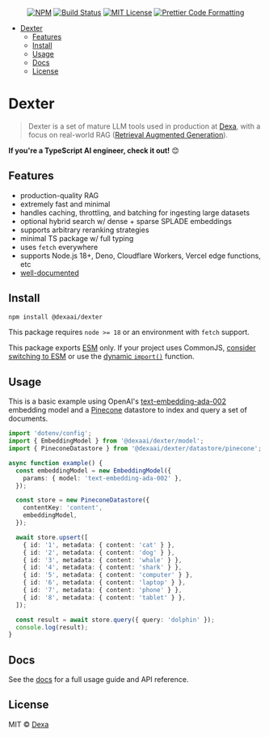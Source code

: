 <p align="center">
  <a href="https://www.npmjs.com/package/@dexaai/dexter"><img alt="NPM" src="https://img.shields.io/npm/v/@dexaai/dexter.svg" /></a>
  <a href="https://github.com/dexaai/dexter/actions/workflows/test.yml"><img alt="Build Status" src="https://github.com/dexaai/dexter/actions/workflows/main.yml/badge.svg" /></a>
  <a href="https://github.com/dexaai/dexter/blob/main/license"><img alt="MIT License" src="https://img.shields.io/badge/license-MIT-blue" /></a>
  <a href="https://prettier.io"><img alt="Prettier Code Formatting" src="https://img.shields.io/badge/code_style-prettier-brightgreen.svg" /></a>
</p>

- [Dexter](#dexter)
  - [Features](#features)
  - [Install](#install)
  - [Usage](#usage)
  - [Docs](#docs)
  - [License](#license)

# Dexter

> Dexter is a set of mature LLM tools used in production at [Dexa](https://dexa.ai), with a focus on real-world RAG ([Retrieval Augmented Generation](https://arxiv.org/abs/2005.11401)).

**If you're a TypeScript AI engineer, check it out!** 😊

## Features

- production-quality RAG
- extremely fast and minimal
- handles caching, throttling, and batching for ingesting large datasets
- optional hybrid search w/ dense + sparse SPLADE embeddings
- supports arbitrary reranking strategies
- minimal TS package w/ full typing
- uses `fetch` everywhere
- supports Node.js 18+, Deno, Cloudflare Workers, Vercel edge functions, etc
- [well-documented](https://dexter.dexa.ai)

## Install

```bash
npm install @dexaai/dexter
```

This package requires `node >= 18` or an environment with `fetch` support.

This package exports [ESM](https://developer.mozilla.org/en-US/docs/Web/JavaScript/Guide/Modules) only. If your project uses CommonJS, [consider switching to ESM](https://gist.github.com/sindresorhus/a39789f98801d908bbc7ff3ecc99d99c) or use the [dynamic `import()`](https://v8.dev/features/dynamic-import) function.

## Usage

This is a basic example using OpenAI's [text-embedding-ada-002](https://platform.openai.com/docs/guides/embeddings) embedding model and a [Pinecone](https://www.pinecone.io/) datastore to index and query a set of documents.

```ts
import 'dotenv/config';
import { EmbeddingModel } from '@dexaai/dexter/model';
import { PineconeDatastore } from '@dexaai/dexter/datastore/pinecone';

async function example() {
  const embeddingModel = new EmbeddingModel({
    params: { model: 'text-embedding-ada-002' },
  });

  const store = new PineconeDatastore({
    contentKey: 'content',
    embeddingModel,
  });

  await store.upsert([
    { id: '1', metadata: { content: 'cat' } },
    { id: '2', metadata: { content: 'dog' } },
    { id: '3', metadata: { content: 'whale' } },
    { id: '4', metadata: { content: 'shark' } },
    { id: '5', metadata: { content: 'computer' } },
    { id: '6', metadata: { content: 'laptop' } },
    { id: '7', metadata: { content: 'phone' } },
    { id: '8', metadata: { content: 'tablet' } },
  ]);

  const result = await store.query({ query: 'dolphin' });
  console.log(result);
}
```

## Docs

See the [docs](https://dexter.dexa.ai) for a full usage guide and API reference.

## License

MIT © [Dexa](https://dexa.ai)
